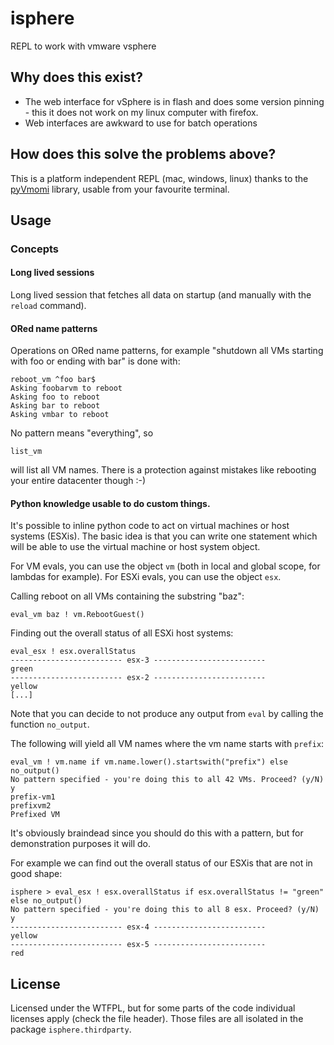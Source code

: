isphere
=======

REPL to work with vmware vsphere


Why does this exist?
--------------------

* The web interface for vSphere is in flash and does some version pinning - this it does not work on my linux computer with firefox.
* Web interfaces are awkward to use for batch operations


How does this solve the problems above?
---------------------------------------
This is a platform independent REPL (mac, windows, linux) thanks to the [pyVmomi](https://pypi.python.org/pypi/pyvmomi) library, usable from your favourite terminal.


Usage
-----

### Concepts
#### Long lived sessions
Long lived session that fetches all data on startup (and manually with the `reload` command).

#### ORed name patterns
Operations on ORed name patterns, for example "shutdown all VMs starting with foo or ending with bar" is done with:
```
reboot_vm ^foo bar$
Asking foobarvm to reboot
Asking foo to reboot
Asking bar to reboot
Asking vmbar to reboot
```

No pattern means "everything", so
```
list_vm
```
will list all VM names.
There is a protection against mistakes like rebooting your entire datacenter though :-)

#### Python knowledge usable to do custom things.
It's possible to inline python code to act on virtual machines or host systems (ESXis).
The basic idea is that you can write one statement which will be able to use the virtual machine or host system object.

For VM evals, you can use the object `vm` (both in local and global scope, for lambdas for example).
For ESXi evals, you can use the object `esx`.


Calling reboot on all VMs containing the substring "baz":
```
eval_vm baz ! vm.RebootGuest()
```


Finding out the overall status of all ESXi host systems:
```
eval_esx ! esx.overallStatus
------------------------- esx-3 -------------------------
green
------------------------- esx-2 -------------------------
yellow
[...]
```


Note that you can decide to not produce any output from `eval` by calling the function `no_output`. 

The following will yield all VM names where the vm name starts with `prefix`:

```
eval_vm ! vm.name if vm.name.lower().startswith("prefix") else no_output()
No pattern specified - you're doing this to all 42 VMs. Proceed? (y/N) y
prefix-vm1
prefixvm2
Prefixed VM
```
It's obviously braindead since you should do this with a pattern, but for demonstration purposes it will do.

For example we can find out the overall status of our ESXis that are not in good shape:

```
isphere > eval_esx ! esx.overallStatus if esx.overallStatus != "green" else no_output()
No pattern specified - you're doing this to all 8 esx. Proceed? (y/N) y
------------------------- esx-4 -------------------------
yellow
------------------------- esx-5 -------------------------
red
```


License
-------

Licensed under the WTFPL, but for some parts of the code individual licenses apply (check the file header). Those files are all isolated in the package `isphere.thirdparty`.
